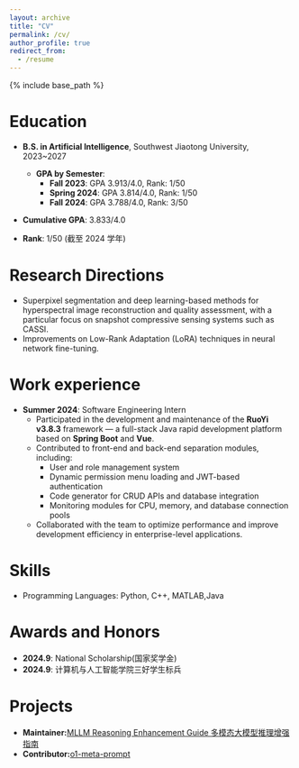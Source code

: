 ```yaml
---
layout: archive
title: "CV"
permalink: /cv/
author_profile: true
redirect_from:
  - /resume
---
```


{% include base_path %}

Education
======
* **B.S. in Artificial Intelligence**, Southwest Jiaotong University, 2023~2027
  * **GPA by Semester**:
    * **Fall 2023**: GPA 3.913/4.0, Rank: 1/50
    * **Spring 2024**: GPA 3.814/4.0, Rank: 1/50
    * **Fall 2024**: GPA 3.788/4.0, Rank: 3/50 


* **Cumulative GPA**: 3.833/4.0  
* **Rank**: 1/50 (截至 2024 学年)

Research Directions
======
* Superpixel segmentation and deep learning-based methods for hyperspectral image reconstruction and quality assessment, with a particular focus on snapshot compressive sensing systems such as CASSI.
* Improvements on Low-Rank Adaptation (LoRA) techniques in neural network fine-tuning.

Work experience
======
* **Summer 2024**: Software Engineering Intern  
  * Participated in the development and maintenance of the **RuoYi v3.8.3** framework — a full-stack Java rapid development platform based on **Spring Boot** and **Vue**.  
  * Contributed to front-end and back-end separation modules, including:
    * User and role management system  
    * Dynamic permission menu loading and JWT-based authentication  
    * Code generator for CRUD APIs and database integration  
    * Monitoring modules for CPU, memory, and database connection pools  
  * Collaborated with the team to optimize performance and improve development efficiency in enterprise-level applications.

  
Skills
======
* Programming Languages: Python, C++, MATLAB,Java
  
  
Awards and Honors
======
* **2024.9**: National Scholarship(国家奖学金)
* **2024.9**: 计算机与人工智能学院三好学生标兵

Projects
======
* **Maintainer:**[MLLM Reasoning Enhancement Guide 多模态大模型推理增强指南](https://github.com/Jeffjeno/MLLM-Reasoning-Enhancement-Guide)
* **Contributor:**[o1-meta-prompt](https://github.com/hemangjoshi37a/o1-meta-prompt)
  
